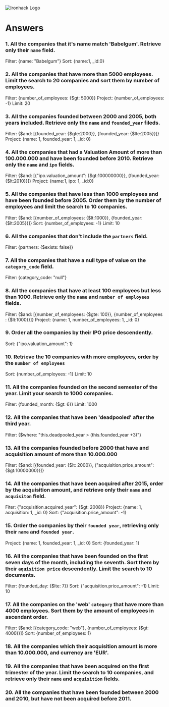 ![Ironhack Logo](https://i.imgur.com/1QgrNNw.png)

# Answers

### 1. All the companies that it's name match 'Babelgum'. Retrieve only their `name` field.

<!-- Your Code Goes Here -->
Filter: {name: "Babelgum"}
Sort: {name:1, _id:0}
### 2. All the companies that have more than 5000 employees. Limit the search to 20 companies and sort them by **number of employees**.

<!-- Your Code Goes Here -->
Filter: {number_of_employees: {$gt: 5000}}
Project: {number_of_employees: -1}
Limit: 20
### 3. All the companies founded between 2000 and 2005, both years included. Retrieve only the `name` and `founded_year` fileds.

<!-- Your Code Goes Here -->
Filter: {$and: [{founded_year: {$gte:2000}}, {founded_year: {$lte:2005}}]}
Project: {name: 1, founded_year: 1, _id: 0}
### 4. All the companies that had a Valuation Amount of more than 100.000.000 and have been founded before 2010. Retrieve only the `name` and `ipo` fields.

<!-- Your Code Goes Here -->
Filter: {$and: [{"ipo.valuation_amount": {$gt:100000000}}, {founded_year: {$lt:2010}}]}
Project: {name:1, ipo: 1, _id:0}
 
### 5. All the companies that have less than 1000 employees and have been founded before 2005. Order them by the number of employees and limit the search to 10 companies.

<!-- Your Code Goes Here -->
Filter: {$and: [{number_of_employees: {$lt:1000}}, {founded_year: {$lt:2005}}]}
Sort: {number_of_employees: -1}
Limit: 10
### 6. All the companies that don't include the `partners` field.

<!-- Your Code Goes Here -->
Filter: {partners: {$exists: false}} 
### 7. All the companies that have a null type of value on the `category_code` field.

<!-- Your Code Goes Here -->
Filter: {category_code: "null"}
### 8. All the companies that have at least 100 employees but less than 1000. Retrieve only the `name` and `number of employees` fields.

<!-- Your Code Goes Here -->
Filter: {$and: [{number_of_employees: {$gte: 100}}, {number_of_employees : {$lt:1000}}]}
Project: {name: 1, number_of_employees: 1, _id: 0}
### 9. Order all the companies by their IPO price descendently.

<!-- Your Code Goes Here -->
Sort: {"ipo.valuation_amount": 1}
### 10. Retrieve the 10 companies with more employees, order by the `number of employees`

<!-- Your Code Goes Here -->
Sort: {number_of_employees: -1}
Limit: 10
### 11. All the companies founded on the second semester of the year. Limit your search to 1000 companies.

<!-- Your Code Goes Here -->
Filter: {founded_month: {$gt: 6}}
Limit: 1000
### 12. All the companies that have been 'deadpooled' after the third year.

<!-- Your Code Goes Here -->
Filter: {$where: "this.deadpooled_year > (this.founded_year +3)"}
### 13. All the companies founded before 2000 that have and acquisition amount of more than 10.000.000

<!-- Your Code Goes Here -->
Filter: {$and: [{founded_year: {$lt: 2000}}, {"acquisition.price_amount": {$gt:10000000}}]}
### 14. All the companies that have been acquired after 2015, order by the acquisition amount, and retrieve only their `name` and `acquisiton` field.

<!-- Your Code Goes Here -->
Fiter: {"acquisition.acquired_year": {$gt: 2008}}
Project: {name: 1, acquisition: 1, _id: 0}
Sort: {"acquisition.price_amount": -1}
### 15. Order the companies by their `founded year`, retrieving only their `name` and `founded year`.

<!-- Your Code Goes Here -->
Project: {name: 1, founded_year: 1, _id: 0}
Sort: {founded_year: 1}
### 16. All the companies that have been founded on the first seven days of the month, including the seventh. Sort them by their `aquisition price` descendently. Limit the search to 10 documents.

<!-- Your Code Goes Here -->
Filter: {founded_day: {$lte: 7}}
Sort: {"acquisition.price_amount": -1}
Limit: 10
### 17. All the companies on the 'web' `category` that have more than 4000 employees. Sort them by the amount of employees in ascendant order.

<!-- Your Code Goes Here -->
Filter: {$and: [{category_code: "web"}, {number_of_employees: {$gt: 4000}}]}
Sort: {number_of_employees: 1}
### 18. All the companies which their acquisition amount is more than 10.000.000, and currency are 'EUR'.

<!-- Your Code Goes Here -->

### 19. All the companies that have been acquired on the first trimester of the year. Limit the search to 10 companies, and retrieve only their `name` and `acquisition` fields.

<!-- Your Code Goes Here -->

### 20. All the companies that have been founded between 2000 and 2010, but have not been acquired before 2011.

<!-- Your Code Goes Here -->

